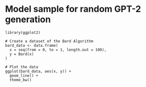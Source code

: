 # Model sample for random GPT-2 generation

```
library(ggplot2)

# Create a dataset of the Bard Algorithm
bard_data <- data.frame(
  x = seq(from = 0, to = 1, length.out = 100),
  y = Bard(x)
)

# Plot the data
ggplot(bard_data, aes(x, y)) +
  geom_line() +
  theme_bw()
```
